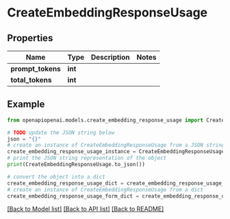 # CreateEmbeddingResponseUsage


## Properties

Name | Type | Description | Notes
------------ | ------------- | ------------- | -------------
**prompt_tokens** | **int** |  | 
**total_tokens** | **int** |  | 

## Example

```python
from openapiopenai.models.create_embedding_response_usage import CreateEmbeddingResponseUsage

# TODO update the JSON string below
json = "{}"
# create an instance of CreateEmbeddingResponseUsage from a JSON string
create_embedding_response_usage_instance = CreateEmbeddingResponseUsage.from_json(json)
# print the JSON string representation of the object
print(CreateEmbeddingResponseUsage.to_json())

# convert the object into a dict
create_embedding_response_usage_dict = create_embedding_response_usage_instance.to_dict()
# create an instance of CreateEmbeddingResponseUsage from a dict
create_embedding_response_usage_form_dict = create_embedding_response_usage.from_dict(create_embedding_response_usage_dict)
```
[[Back to Model list]](../README.md#documentation-for-models) [[Back to API list]](../README.md#documentation-for-api-endpoints) [[Back to README]](../README.md)



